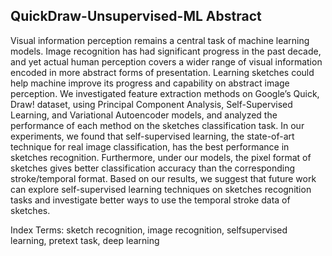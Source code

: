 ## QuickDraw-Unsupervised-ML Abstract

Visual information perception remains a central task of machine
learning models. Image recognition has had significant
progress in the past decade, and yet actual human perception
covers a wider range of visual information encoded in more
abstract forms of presentation. Learning sketches could help
machine improve its progress and capability on abstract image
perception.
We investigated feature extraction methods on Google’s
Quick, Draw! dataset, using Principal Component Analysis,
Self-Supervised Learning, and Variational Autoencoder models,
and analyzed the performance of each method on the
sketches classification task. In our experiments, we found that
self-supervised learning, the state-of-art technique for real image
classification, has the best performance in sketches recognition.
Furthermore, under our models, the pixel format of
sketches gives better classification accuracy than the corresponding
stroke/temporal format. Based on our results, we suggest
that future work can explore self-supervised learning techniques
on sketches recognition tasks and investigate better ways
to use the temporal stroke data of sketches.

Index Terms: sketch recognition, image recognition, selfsupervised learning, pretext task, deep learning
